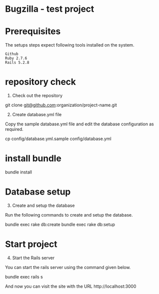 # Bugzilla - test project

# Prerequisites

The setups steps expect following tools installed on the system.

    Github
    Ruby 2.7.6
    Rails 5.2.8
# repository check

1. Check out the repository

git clone git@github.com:organization/project-name.git

2. Create database.yml file

Copy the sample database.yml file and edit the database configuration as required.

cp config/database.yml.sample config/database.yml

# install bundle

bundle install 

# Database setup

3. Create and setup the database

Run the following commands to create and setup the database.

bundle exec rake db:create
bundle exec rake db:setup

# Start project

4. Start the Rails server

You can start the rails server using the command given below.

bundle exec rails s

And now you can visit the site with the URL http://localhost:3000
